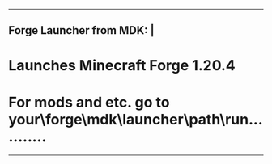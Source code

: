 _________________________________________________________________________________________________________________________________
## Forge Launcher from MDK:                                                                                                     \|
# Launches Minecraft Forge 1.20.4
# For mods and etc. go to your\forge\mdk\launcher\path\run\...........
__________________________________________________________________________________________________________________________________
